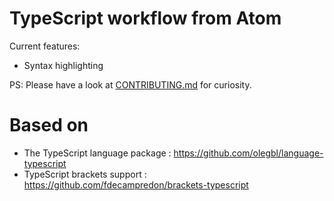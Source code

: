 # TypeScript workflow from Atom
Current features:
- Syntax highlighting

PS: Please have a look at [CONTRIBUTING.md](./CONTRIBUTING.md) for curiosity.

# Based on
* The TypeScript language package : https://github.com/olegbl/language-typescript
* TypeScript brackets support : https://github.com/fdecampredon/brackets-typescript
